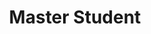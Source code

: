 ---
layout: member
key: Safwat
role: master_student
title: Master Student
first_name: Safwat
last_name: Khan
# start_year:
# email: 
# image: /assets/img/team/ 
# website: 
# twitter: 
# github: 
# bib_id: 
---